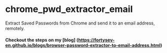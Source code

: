 # chrome_pwd_extractor_email
 Extract Saved Passwords from Chrome and send it to an email address, remotely.

#### Checkout the steps on my [blog] (https://fortysev-en.github.io/blogs/browser-password-extractor-to-email-address.html)
